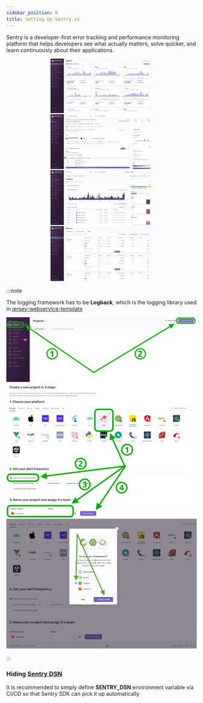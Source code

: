 ```yaml
---
sidebar_position: 9
title: Setting Up Sentry.io
---
```


[//]: # (Copyright Jiaqi Liu)

[//]: # (Licensed under the Apache License, Version 2.0 &#40;the "License"&#41;;)
[//]: # (you may not use this file except in compliance with the License.)
[//]: # (You may obtain a copy of the License at)

[//]: # (    http://www.apache.org/licenses/LICENSE-2.0)

[//]: # (Unless required by applicable law or agreed to in writing, software)
[//]: # (distributed under the License is distributed on an "AS IS" BASIS,)
[//]: # (WITHOUT WARRANTIES OR CONDITIONS OF ANY KIND, either express or implied.)
[//]: # (See the License for the specific language governing permissions and)
[//]: # (limitations under the License.)

Sentry is a developer-first error tracking and performance monitoring platform that helps developers see what actually
matters, solve quicker, and learn continuously about their applications.

<p align="center">
  <img src="https://github.com/getsentry/sentry/raw/master/.github/screenshots/projects.png" width="270" />
  <img src="https://github.com/getsentry/sentry/raw/master/.github/screenshots/issue-details.png" width="270" />
  <img src="https://github.com/getsentry/sentry/raw/master/.github/screenshots/transaction-summary.png" width="270" />
  <img src="https://github.com/getsentry/sentry/raw/master/.github/screenshots/releases.png" width="270" />
</p>

:::note

The logging framework has to be <b>Logback</b>, which is the logging library used in
[jersey-webservice-template][jersey-webservice-template]

![Error loading setup-sentry-1.png](img/setup-sentry-1.png)
![Error loading setup-sentry-2.png](img/setup-sentry-2.png)
![Error loading setup-sentry-3.png](img/setup-sentry-3.png)

:::

### Hiding [Sentry DSN](https://docs.sentry.io/platforms/java/guides/logback/#dsn-configuration)

It is recommended to simply define **SENTRY_DSN** environment variable via CI/CD so that Sentry SDK can pick it up
automatically

[jersey-webservice-template]: https://github.com/QubitPi/jersey-webservice-template
